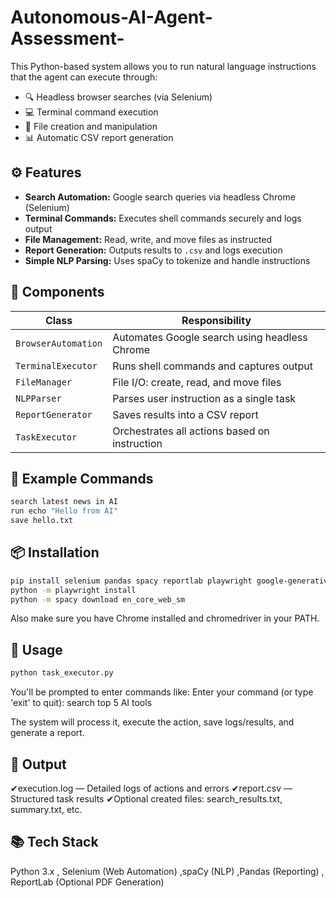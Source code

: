 # Autonomous-AI-Agent-Assessment-
This Python-based system allows you to run natural language instructions that the agent can execute through:
- 🔍 Headless browser searches (via Selenium)
- 💻 Terminal command execution
- 📁 File creation and manipulation
- 📊 Automatic CSV report generation

## ⚙️ Features

- **Search Automation:** Google search queries via headless Chrome (Selenium)
- **Terminal Commands:** Executes shell commands securely and logs output
- **File Management:** Read, write, and move files as instructed
- **Report Generation:** Outputs results to `.csv` and logs execution
- **Simple NLP Parsing:** Uses spaCy to tokenize and handle instructions

## 🧱 Components

| Class             | Responsibility                                  |
|------------------|--------------------------------------------------|
| `BrowserAutomation` | Automates Google search using headless Chrome |
| `TerminalExecutor` | Runs shell commands and captures output        |
| `FileManager`       | File I/O: create, read, and move files        |
| `NLPParser`         | Parses user instruction as a single task      |
| `ReportGenerator`   | Saves results into a CSV report               |
| `TaskExecutor`      | Orchestrates all actions based on instruction |


## 🧪 Example Commands

```bash
search latest news in AI
run echo "Hello from AI"
save hello.txt
```


## 📦 Installation

```bash
pip install selenium pandas spacy reportlab playwright google-generativeai
python -m playwright install
python -m spacy download en_core_web_sm
```
 Also make sure you have Chrome installed and chromedriver in your PATH.



## 🚀 Usage

```bash
python task_executor.py
```
You'll be prompted to enter commands like:
Enter your command (or type 'exit' to quit): search top 5 AI tools

The system will process it, execute the action, save logs/results, and generate a report.



 ## 📝 Output
✔execution.log — Detailed logs of actions and errors
✔report.csv — Structured task results
✔Optional created files: search_results.txt, summary.txt, etc.




 ## 📚 Tech Stack
Python 3.x , Selenium (Web Automation) ,spaCy (NLP) ,Pandas (Reporting) , ReportLab (Optional PDF Generation)



